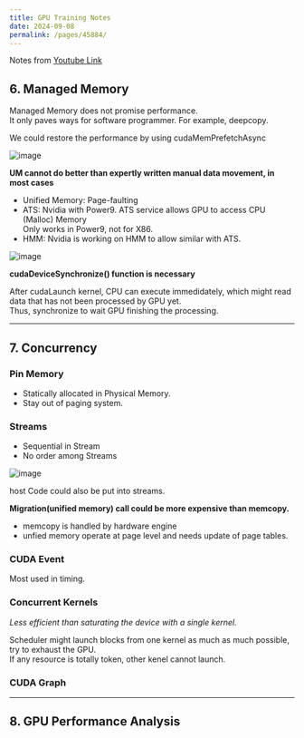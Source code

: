 ```yaml
---
title: GPU Training Notes
date: 2024-09-08
permalink: /pages/45884/
---
```


Notes from [Youtube Link](https://www.youtube.com/playlist?list=PL6RdenZrxrw-zNX7uuGppWETdxt_JxdMj)

## 6. Managed Memory
Managed Memory does not promise performance.\
It only paves ways for software programmer. For example, deepcopy.

We could restore the performance by using cudaMemPrefetchAsync

![image](https://github.com/user-attachments/assets/1466b29c-f4d9-4b8f-9535-b9f70de68b11)

**UM cannot do better than expertly written manual data movement, in most cases**

- Unified Memory: Page-faulting
- ATS: Nvidia with Power9. ATS service allows GPU to access CPU (Malloc) Memory\
  Only works in Power9, not for X86.
- HMM: Nvidia is working on HMM to allow similar with ATS.

![image](https://github.com/user-attachments/assets/4ed00e8e-9afb-45d6-bf56-7faf95801a64)

**cudaDeviceSynchronize() function is necessary**

After cudaLaunch kernel, CPU can execute immedidately, which might read data that has not been processed by GPU yet.\
Thus, synchronize to wait GPU finishing the processing.

---

## 7. Concurrency

### Pin Memory
- Statically allocated in Physical Memory.
- Stay out of paging system.

### Streams

- Sequential in Stream
- No order among Streams

![image](https://github.com/user-attachments/assets/5f2b4794-c6ab-46b5-89c8-97e8d95a0a16)

host Code could also be put into streams.

**Migration(unified memory) call could be more expensive than memcopy.**
- memcopy is handled by hardware engine
- unfied memory operate at page level and needs update of page tables.

### CUDA Event
Most used in timing.

### Concurrent Kernels
*Less efficient than saturating the device with a single kernel.*

Scheduler might launch blocks from one kernel as much as much possible, try to exhaust the GPU.\
If any resource is totally token, other kenel cannot launch.

### CUDA Graph

---

## 8. GPU Performance Analysis
